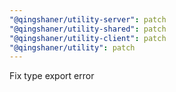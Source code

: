 ```yaml
---
"@qingshaner/utility-server": patch
"@qingshaner/utility-shared": patch
"@qingshaner/utility-client": patch
"@qingshaner/utility": patch
---
```


Fix type export error
